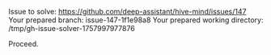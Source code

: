 Issue to solve: https://github.com/deep-assistant/hive-mind/issues/147
Your prepared branch: issue-147-1f1e98a8
Your prepared working directory: /tmp/gh-issue-solver-1757997977876

Proceed.